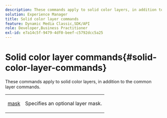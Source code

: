```yaml
---
description: These commands apply to solid color layers, in addition to the common layer commands.
solution: Experience Manager
title: Solid color layer commands
feature: Dynamic Media Classic,SDK/API
role: Developer,Business Practitioner
exl-id: e7a14c5f-9479-4df0-beef-c5792dcc5a25
---
```

# Solid color layer commands{#solid-color-layer-commands}

These commands apply to solid color layers, in addition to the common layer commands.

<table id="simpletable_4E563E4C797E45F390340258170BDCE4"> 
 <tr class="strow"> 
  <td class="stentry"> <p><a href="../../../../../../is-api/http-ref/image-serving-api-ref/c-http-protocol-reference/c-command-reference/r-mask.md#reference-922254e027404fb890b850e2723ee06e" type="reference" format="dita" scope="local"> mask</a> </p> </td> 
  <td class="stentry"> <p>Specifies an optional layer mask. </p></td> 
 </tr> 
</table>
